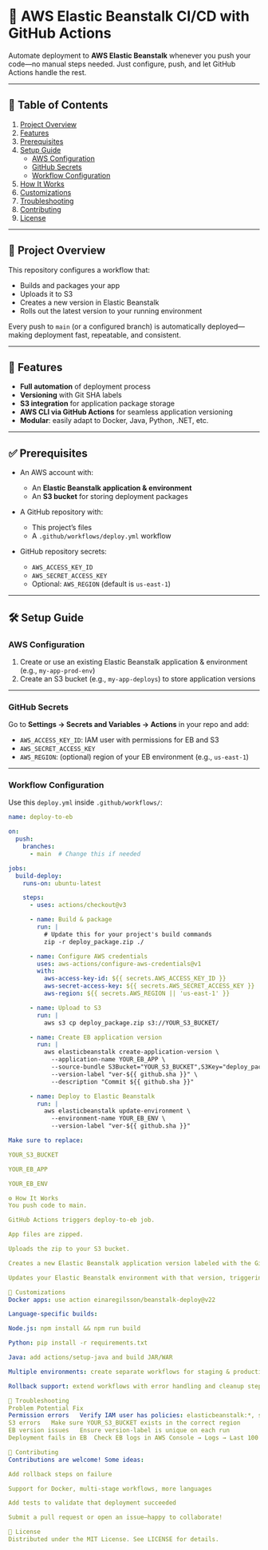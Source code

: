 # 🚀 AWS Elastic Beanstalk CI/CD with GitHub Actions

Automate deployment to **AWS Elastic Beanstalk** whenever you push your code—no manual steps needed. Just configure, push, and let GitHub Actions handle the rest.

---

## 🧩 Table of Contents

1. [Project Overview](#project-overview)  
2. [Features](#features)  
3. [Prerequisites](#prerequisites)  
4. [Setup Guide](#setup-guide)  
   - [AWS Configuration](#aws-configuration)  
   - [GitHub Secrets](#github-secrets)  
   - [Workflow Configuration](#workflow-configuration)  
5. [How It Works](#how-it-works)  
6. [Customizations](#customizations)  
7. [Troubleshooting](#troubleshooting)  
8. [Contributing](#contributing)  
9. [License](#license)

---

## 📌 Project Overview

This repository configures a workflow that:

- Builds and packages your app
- Uploads it to S3
- Creates a new version in Elastic Beanstalk
- Rolls out the latest version to your running environment

Every push to `main` (or a configured branch) is automatically deployed—making deployment fast, repeatable, and consistent.

---

## 🌟 Features

- **Full automation** of deployment process  
- **Versioning** with Git SHA labels  
- **S3 integration** for application package storage  
- **AWS CLI via GitHub Actions** for seamless application versioning  
- **Modular**: easily adapt to Docker, Java, Python, .NET, etc.

---

## ✅ Prerequisites

- An AWS account with:
  - An **Elastic Beanstalk application & environment**
  - An **S3 bucket** for storing deployment packages

- A GitHub repository with:
  - This project’s files
  - A `.github/workflows/deploy.yml` workflow

- GitHub repository secrets:
  - `AWS_ACCESS_KEY_ID`
  - `AWS_SECRET_ACCESS_KEY`
  - Optional: `AWS_REGION` (default is `us-east-1`)

---

## 🛠️ Setup Guide

### AWS Configuration

1. Create or use an existing Elastic Beanstalk application & environment (e.g., `my-app-prod-env`)  
2. Create an S3 bucket (e.g., `my-app-deploys`) to store application versions

---

### GitHub Secrets

Go to **Settings → Secrets and Variables → Actions** in your repo and add:

- `AWS_ACCESS_KEY_ID`: IAM user with permissions for EB and S3  
- `AWS_SECRET_ACCESS_KEY`  
- `AWS_REGION`: (optional) region of your EB environment (e.g., `us-east-1`)

---

### Workflow Configuration

Use this `deploy.yml` inside `.github/workflows/`:

```yaml
name: deploy-to-eb

on:
  push:
    branches:
      - main  # Change this if needed

jobs:
  build-deploy:
    runs-on: ubuntu-latest

    steps:
      - uses: actions/checkout@v3

      - name: Build & package
        run: |
          # Update this for your project's build commands
          zip -r deploy_package.zip ./

      - name: Configure AWS credentials
        uses: aws-actions/configure-aws-credentials@v1
        with:
          aws-access-key-id: ${{ secrets.AWS_ACCESS_KEY_ID }}
          aws-secret-access-key: ${{ secrets.AWS_SECRET_ACCESS_KEY }}
          aws-region: ${{ secrets.AWS_REGION || 'us-east-1' }}

      - name: Upload to S3
        run: |
          aws s3 cp deploy_package.zip s3://YOUR_S3_BUCKET/

      - name: Create EB application version
        run: |
          aws elasticbeanstalk create-application-version \
            --application-name YOUR_EB_APP \
            --source-bundle S3Bucket="YOUR_S3_BUCKET",S3Key="deploy_package.zip" \
            --version-label "ver-${{ github.sha }}" \
            --description "Commit ${{ github.sha }}"

      - name: Deploy to Elastic Beanstalk
        run: |
          aws elasticbeanstalk update-environment \
            --environment-name YOUR_EB_ENV \
            --version-label "ver-${{ github.sha }}"

Make sure to replace:

YOUR_S3_BUCKET

YOUR_EB_APP

YOUR_EB_ENV

⚙️ How It Works
You push code to main.

GitHub Actions triggers deploy-to-eb job.

App files are zipped.

Uploads the zip to your S3 bucket.

Creates a new Elastic Beanstalk application version labeled with the Git commit SHA.

Updates your Elastic Beanstalk environment with that version, triggering deployment.

🔧 Customizations
Docker apps: use action einaregilsson/beanstalk-deploy@v22

Language-specific builds:

Node.js: npm install && npm run build

Python: pip install -r requirements.txt

Java: add actions/setup-java and build JAR/WAR

Multiple environments: create separate workflows for staging & production

Rollback support: extend workflows with error handling and cleanup steps

🐞 Troubleshooting
Problem	Potential Fix
Permission errors	Verify IAM user has policies: elasticbeanstalk:*, s3:*
S3 errors	Make sure YOUR_S3_BUCKET exists in the correct region
EB version issues	Ensure version-label is unique on each run
Deployment fails in EB	Check EB logs in AWS Console → Logs → Last 100 lines

🤝 Contributing
Contributions are welcome! Some ideas:

Add rollback steps on failure

Support for Docker, multi-stage workflows, more languages

Add tests to validate that deployment succeeded

Submit a pull request or open an issue—happy to collaborate!

📝 License
Distributed under the MIT License. See LICENSE for details.
